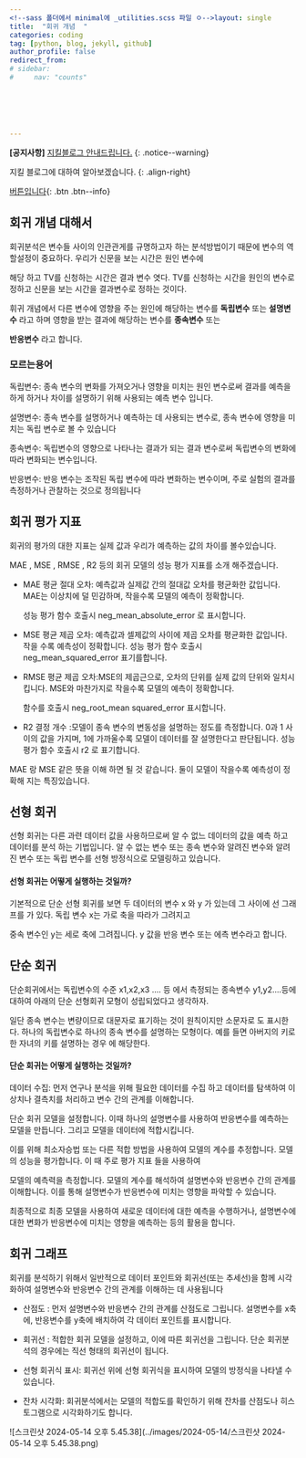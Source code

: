 ```yaml
---
<!--sass 폴더에서 minimal에 _utilities.scss 파일 ㅇ-->layout: single
title:  "회귀 개념  "
categories: coding
tag: [python, blog, jekyll, github]
author_profile: false
redirect_from:
# sidebar:
#     nav: "counts"






---
```


**[공지사항]** [지킬블로그 안내드립니다.](https://mmistakes.github.io/minimal-mistakes/docs/quick-start-guide/)
{: .notice--warning}

지킬 블로그에 대하여 알아보겠습니다.
{: .align-right}   
<!-- 오른쪽정렬 -->
[버튼입니다](https://google.com){: .btn .btn--info}



## 회귀 개념 대해서 

회귀분석은 변수들 사이의 인관관게를 규명하고자 하는 분석방법이기 때문에 변수의 역할설정이 중요하다. 우리가 신문을 보는 시간은 원인 변수에 

해당 하고 TV를 신청하는 시간은 결과 변수 엿다. TV를 신청하는 시간을 원인의 변수로 정하고 신문을 보는 시간을 결과변수로 정하는 것이다.

휘귀 개념에서 다른 변수에 영향을 주는 원인에 해당하는 변수를 **독립변수** 또는 **설명변수** 라고 하며 영향을 받는 결과에 해당하는 변수를 **종속변수** 또는 

**반응변수** 라고 합니다.



### 모르는용어

독립변수: 종속 변수의 변화를 가져오거나 영향을 미치는 원인 변수로써 결과를 예측을 하게 하거나 차이를 설명하기 위해 사용되는 예측 변수 입니다.

설명변수: 종속 변수를 설명하거나 예측하는 데 사용되는 변수로, 종속 변수에 영향을 미치는 독립 변수로 볼 수 있습니다

종속변수: 독립변수의 영향으로 나타나는 결과가 되는 결과 변수로써 독립변수의 변화에 따라 변화되는 변수입니다.

반응변수: 반응 변수는 조작된 독립 변수에 따라 변화하는 변수이며, 주로 실험의 결과를 측정하거나 관찰하는 것으로 정의됩니다



## 회귀 평가 지표

회귀의 평가의 대한 지표는 실제 값과 우리가 예측하는 값의 차이를 볼수있습니다. 

MAE , MSE , RMSE , R2 등의 회귀 모델의 성능 평가 지표를 소개 해주겠습니다.

- MAE 평균 절대 오차: 예측값과 실제값 간의 절대값 오차를 평균화한 값입니다. MAE는 이상치에 덜 민감하며, 작을수록 모델의 예측이 정확합니다.

  성능 평가 함수 호출시 neg_mean_absolute_error 로 표시합니다.



- MSE 평균 제곱 오차: 예측값과 셀제값의 사이에 제곱 오차를 평균화한 값입니다. 작을 수록 예측성이 정확합니다. 성능 평가 함수 호출시 neg_mean_squared_error 표기를합니다.



- RMSE 평균 제곱 오차:MSE의 제곱근으로, 오차의 단위를 실제 값의 단위와 일치시킵니다. MSE와 마찬가지로 작을수록 모델의 예측이 정확합니다.

  함수를 호출시 neg_root_mean squared_error 표시합니다.



- R2 결정 개수 :모델이 종속 변수의 변동성을 설명하는 정도를 측정합니다. 0과 1 사이의 값을 가지며, 1에 가까울수록 모델이 데이터를 잘 설명한다고 판단됩니다.  성능 평가 함수 호출시 r2 로 표기합니다. 



MAE 랑 MSE 같은 뜻을 이해 하면 될 것 같습니다. 둘이  모델이 작을수록  예측성이 정확해 지는 특징있습니다.



## 선형 회귀

선형 회귀는 다른 과련 데이터 값을 사용하므로써 알 수 없느 데이터의 값을 예측 하고 데이터를 분석 하는 기법입니다. 알 수 없는 변수 또는 종속 변수와 알려진 변수와 알려진 변수 또는 독립 변수를 선형 방정식으로 모델링하고 있습니다. 

#### 선형 회귀는 어떻게 실행하는 것일까?

기본적으로 단순 선형 회귀를 보면  두 데이터의 변수 x 와 y 가 있는데 그 사이에 선 그래프를 가  있다. 독립 변수 x는 가로 축을 따라가 그려지고

중속 변수인 y는 세로 축에 그려집니다. y 값을 반응 변수 또는 에측 변수라고 합니다. 



## 단순 회귀 

단순회귀에서는 독립변수의 수준 x1,x2,x3 ....  등 에서 측정되는 종속변수 y1,y2....등에 대하여 아래의 단순 선형회귀 모형이 성립되었다고 생각하자.

일단 종속 변수는 변량이므로 대문자로 표기하는 것이 원칙이지만 소문자로 도 표시한다. 하나의 독립변수로 하나의 종속 변수를 설명하는 모형이다. 예를 들면 아버지의 키로 한 자녀의 키를 설명하는 경우 에 해당한다. 

#### 단순 회귀는 어떻게 실행하는 것일까? 

데이터 수집: 먼저 연구나 분석을 위해 필요한 데이터를 수집 하고  데이터를 탐색하여 이상치나 결측치를 처리하고 변수 간의 관계를 이해합니다. 

 단순 회귀 모델을 설정합니다. 이때 하나의 설명변수를 사용하여 반응변수를 예측하는 모델을 만듭니다. 그리고 모델을 데이터에 적합시킵니다. 

이를 위해 최소자승법 또는 다른 적합 방법을 사용하여 모델의 계수를 추정합니다. 모델의 성능을 평가합니다. 이 때 주로 평가 지표 들을 사용하여 

모델의 예측력을 측정합니다. 모델의 계수를 해석하여 설명변수와 반응변수 간의 관계를 이해합니다. 이를 통해 설명변수가 반응변수에 미치는 영향을 파악할 수 있습니다.

최종적으로 최종 모델을 사용하여 새로운 데이터에 대한 예측을 수행하거나, 설명변수에 대한 변화가 반응변수에 미치는 영향을 예측하는 등의 활용을 합니다.



## 회귀 그래프

회귀를 분석하기 위해서   일반적으로 데이터 포인트와 회귀선(또는 추세선)을 함께 시각화하여 설명변수와 반응변수 간의 관계를 이해하는 데 사용됩니다



- 산점도 : 먼저 설명변수와 반응변수 간의 관계를 산점도로 그립니다. 설명변수를 x축에, 반응변수를 y축에 배치하여 각 데이터 포인트를 표시합니다.

- 회귀선 : 적합한 회귀 모델을 설정하고, 이에 따른 회귀선을 그립니다. 단순 회귀분석의 경우에는 직선 형태의 회귀선이 됩니다.

- 선형 회귀식 표시: 회귀선 위에 선형 회귀식을 표시하여 모델의 방정식을 나타낼 수 있습니다. 

- 잔차 시각화: 회귀분석에서는 모델의 적합도를 확인하기 위해 잔차를 산점도나 히스토그램으로 시각화하기도 합니다. 



![스크린샷 2024-05-14 오후 5.45.38](../images/2024-05-14/스크린샷 2024-05-14 오후 5.45.38.png)





